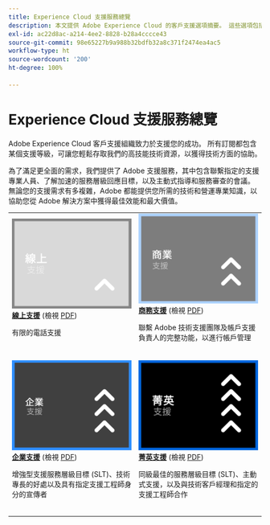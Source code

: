 ```yaml
---
title: Experience Cloud 支援服務總覽
description: 本文提供 Adobe Experience Cloud 的客戶支援選項摘要。 這些選項包括線上、商務、企業和菁英。
exl-id: ac22d8ac-a214-4ee2-8828-b28a4cccce43
source-git-commit: 98e65227b9a988b32bdfb32a8c371f2474ea4ac5
workflow-type: ht
source-wordcount: '200'
ht-degree: 100%

---
```


# Experience Cloud 支援服務總覽

Adobe Experience Cloud 客戶支援組織致力於支援您的成功。 所有訂閱都包含某個支援等級，可讓您輕鬆存取我們的高技能技術資源，以獲得技術方面的協助。

為了滿足更全面的需求，我們提供了 Adobe 支援服務，其中包含聯繫指定的支援專業人員、了解加速的服務層級回應目標，以及主動式指導和服務審查的會議。 無論您的支援需求有多複雜，Adobe 都能提供您所需的技術和營運專業知識，以協助您從 Adobe 解決方案中獲得最佳效能和最大價值。

<table style="table-layout:fixed">
<tr>
  <td>
    <a href="online.md">
    <img alt="線上" src="assets/OnlineSupportThumbnail.png"/>
    </a>
    <div>
    <a href="online.md"><strong>線上支援</strong></a> (檢視 <a href="assets/OnlineSupportDatasheet.pdf" target="_blank">PDF</a>)
    </div>
    <p>有限的電話支援</p>
    <br>
  </td>
  <td>
    <a href="business.md">
      <img alt="商務" src="assets/BusinessSupportThumbnail.png">
    </a>
    <div>
    <a href="business.md"><strong>商務支援</strong></a> (檢視 <a href="assets/BusinessSupportDatasheet.pdf" target="_blank">PDF</a>)
    </div>
    <p>聯繫 Adobe 技術支援團隊及帳戶支援負責人的完整功能，以進行帳戶管理</p>
    <br>
  </td>
</tr>
<tr>
  <td>
    <a href="enterprise.md">
    <img alt="企業" src="assets/EnterpriseSupportThumbnail.png"/>
    </a>
    <div>
    <a href="enterprise.md"><strong>企業支援</strong></a> (檢視 <a href="assets/EnterpriseSupportDatasheet.pdf" target="_blank">PDF</a>)
    </div>
    <p>增強型支援服務層級目標 (SLT)、技術專長的好處以及具有指定支援工程師身分的宣傳者</p>
    <br>
  </td>
  <td>
    <a href="elite.md">
      <img alt="菁英" src="assets/EliteSupportThumbnail.png">
    </a>
    <div>
    <a href="elite.md"><strong>菁英支援</strong></a> (檢視 <a href="assets/EliteSupportDatasheet.pdf" target="_blank">PDF</a>)
    </div>
    <p>同級最佳的服務層級目標 (SLT)、主動式支援，以及與技術客戶經理和指定的支援工程師合作</p>
    <br>
  </td>
</tr>
</table>
